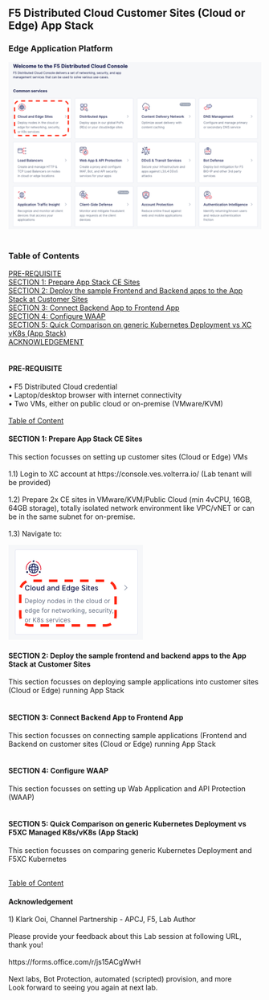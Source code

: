 <h2>F5 Distributed Cloud Customer Sites (Cloud or Edge) App Stack</h2>

<h3>Edge Application Platform</h3>

![image](images/001ce.png)<br>
<a id="toc"></a>
<br>
<h3>Table of Contents</h3>
<a href="#pre">PRE-REQUISITE<a><br>
<a href="#apc">SECTION 1: Prepare App Stack CE Sites</a><br>
<a href="#dap">SECTION 2: Deploy the sample Frontend and Backend apps to the App Stack at Customer Sites</a><br>
<a href="#cap">SECTION 3: Connect Backend App to Frontend App</a><br>
<a href="#cwp">SECTION 4: Configure WAAP</a><br>
<a href="#k8s">SECTION 5: Quick Comparison on generic Kubernetes Deployment vs XC vK8s (App Stack)</a><br>
<a href="#ack">ACKNOWLEDGEMENT</a><br>
<br>
<h4><a id="pre">PRE-REQUISITE</a></h4>
•	F5 Distributed Cloud credential<br>
•	Laptop/desktop browser with internet connectivity<br>
•	Two VMs, either on public cloud or on-premise (VMware/KVM)<br>
<br>
<a href="#toc">Table of Content</a>
<a id="acc"></a><br>
<h4>SECTION 1: Prepare App Stack CE Sites</a></h4>
This section focusses on setting up customer sites (Cloud or Edge) VMs<br><br>
1.1) Login to XC account at https://console.ves.volterra.io/ (Lab tenant will be provided)<br>
<br> 
1.2) Prepare 2x CE sites in VMware/KVM/Public Cloud (min 4vCPU, 16GB, 64GB storage), totally isolated network environment like VPC/vNET or can be in the same subnet for on-premise.<br>
<br>
1.3) Navigate to:<br>

![image](images/002ceandedge.png)<br>
 
<h4>SECTION 2: Deploy the sample frontend and backend apps to the App Stack at Customer Sites</a></h4>
This section focusses on deploying sample applications into customer sites (Cloud or Edge) running App Stack<br><br>

<h4>SECTION 3: Connect Backend App to Frontend App</a></h4>
This section focusses on connecting sample applications (Frontend and Backend on customer sites (Cloud or Edge) running App Stack<br><br>

<h4>SECTION 4: Configure WAAP</a></h4>
This section focusses on setting up Wab Application and API Protection (WAAP)<br><br>

<h4>SECTION 5: Quick Comparison on generic Kubernetes Deployment vs F5XC Managed K8s/vK8s (App Stack)</a></h4>
This section focusses on comparing generic Kubernetes Deployment and F5XC Kubernetes<br><br>

<a href="#toc">Table of Content</a>
<a id="ack"></a>
<br>
<h4>Acknowledgement</h4>
1)	Klark Ooi, Channel Partnership - APCJ, F5, Lab Author<br>
<br>
Please provide your feedback about this Lab session at following URL, thank you!<br>
<br>
https://forms.office.com/r/js15ACgWwH<br>
<br>
Next labs, Bot Protection, automated (scripted) provision, and more<br>
Look forward to seeing you again at next lab.<br>
<br>


